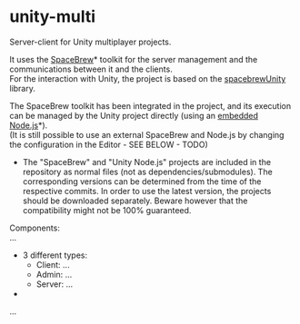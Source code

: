# unity-multi

Server-client for Unity multiplayer projects.<br>

It uses the [SpaceBrew](http://docs.spacebrew.cc/)* toolkit for the server management and the communications between it and the clients.<br>
For the interaction with Unity, the project is based on the [spacebrewUnity](https://github.com/Spacebrew/spacebrewUnity) library.<br>

The SpaceBrew toolkit has been integrated in the project, and its execution can be managed by the Unity project directly (using an [embedded Node.js](//github.com/2-REC/unity-nodejs)*).<br>
(It is still possible to use an external SpaceBrew and Node.js by changing the configuration in the Editor - SEE BELOW - TODO)<br>

* The "SpaceBrew" and "Unity Node.js" projects are included in the repository as normal files (not as dependencies/submodules). The corresponding versions can be determined from the time of the respective  commits.
In order to use the latest version, the projects should be downloaded separately. Beware however that the compatibility might not be 100% guaranteed.<br>


Components:<br>
...<br>
- 3 different types:
    - Client: ...
    - Admin: ...
    - Server: ...
-

...<br>
